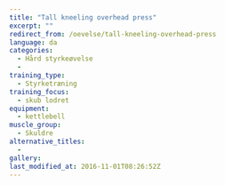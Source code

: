 ```yaml
---
title: "Tall kneeling overhead press"
excerpt: ""
redirect_from: /oevelse/tall-kneeling-overhead-press
language: da
categories:
  - Hård styrkeøvelse
  - 
training_type: 
  - Styrketræning
training_focus: 
  - skub lodret
equipment:
  - kettlebell
muscle_group:
  - Skuldre
alternative_titles:
  - 
gallery:
last_modified_at: 2016-11-01T08:26:52Z
---
```



